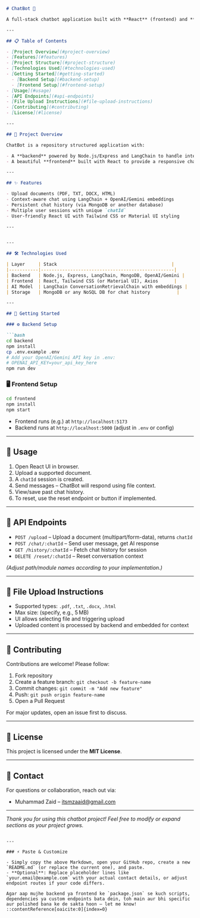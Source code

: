 
```markdown
# ChatBot 🚀

A full-stack chatbot application built with **React** (frontend) and **Node.js + LangChain** (backend), designed to answer user queries based on uploaded documents.

---

## 📋 Table of Contents

- [Project Overview](#project-overview)  
- [Features](#features)  
- [Project Structure](#project-structure)  
- [Technologies Used](#technologies-used)  
- [Getting Started](#getting-started)  
  - [Backend Setup](#backend-setup)  
  - [Frontend Setup](#frontend-setup)  
- [Usage](#usage)  
- [API Endpoints](#api-endpoints)  
- [File Upload Instructions](#file-upload-instructions)  
- [Contributing](#contributing)  
- [License](#license)  

---

## 🧠 Project Overview

ChatBot is a repository structured application with:

- A **backend** powered by Node.js/Express and LangChain to handle intelligence, context, storage, and AI integration.
- A beautiful **frontend** built with React to provide a responsive chat interface for users to upload files and chat with the bot.

---

## ✨ Features

- Upload documents (PDF, TXT, DOCX, HTML)  
- Context-aware chat using LangChain + OpenAI/Gemini embeddings  
- Persistent chat history (via MongoDB or another database)  
- Multiple user sessions with unique `chatId`  
- User-friendly React UI with Tailwind CSS or Material UI styling  

---


---

## 🛠 Technologies Used

| Layer     | Stack                                           |
|-----------|--------------------------------------------------|
| Backend   | Node.js, Express, LangChain, MongoDB, OpenAI/Gemini |
| Frontend  | React, Tailwind CSS (or Material UI), Axios      |
| AI Model  | LangChain ConversationRetrievalChain with embeddings |
| Storage   | MongoDB or any NoSQL DB for chat history          |

---

## 🔧 Getting Started

### ⚙️ Backend Setup

```bash
cd backend
npm install
cp .env.example .env
# Add your OpenAI/Gemini API key in .env:
# OPENAI_API_KEY=your_api_key_here
npm run dev
````

### 🖥 Frontend Setup

```bash
cd frontend
npm install
npm start
```

* Frontend runs (e.g.) at `http://localhost:5173`
* Backend runs at `http://localhost:5000` (adjust in `.env` or config)

---

## 🧪 Usage

1. Open React UI in browser.
2. Upload a supported document.
3. A `chatId` session is created.
4. Send messages – ChatBot will respond using file context.
5. View/save past chat history.
6. To reset, use the reset endpoint or button if implemented.

---

## 🔗 API Endpoints

* `POST /upload` – Upload a document (multipart/form-data), returns `chatId`
* `POST /chat/:chatId` – Send user message, get AI response
* `GET /history/:chatId` – Fetch chat history for session
* `DELETE /reset/:chatId` – Reset conversation context

*(Adjust path/module names according to your implementation.)*

---

## 📄 File Upload Instructions

* Supported types: `.pdf`, `.txt`, `.docx`, `.html`
* Max size: (specify, e.g., 5 MB)
* UI allows selecting file and triggering upload
* Uploaded content is processed by backend and embedded for context

---

## 🤝 Contributing

Contributions are welcome! Please follow:

1. Fork repository
2. Create a feature branch: `git checkout -b feature-name`
3. Commit changes: `git commit -m "Add new feature"`
4. Push: `git push origin feature-name`
5. Open a Pull Request

For major updates, open an issue first to discuss.

---

## 📜 License

This project is licensed under the **MIT License**.

---

## 📧 Contact

For questions or collaboration, reach out via:

* Muhammad Zaid – [itsmzaaid@gmail.com](mailto:itsmzaaid@gmail.com)


---

*Thank you for using this chatbot project! Feel free to modify or expand sections as your project grows.*

```

---

### ⚡ Paste & Customize

- Simply copy the above Markdown, open your GitHub repo, create a new `README.md` (or replace the current one), and paste.
- **Optional**: Replace placeholder lines like `your.email@example.com` with your actual contact details, or adjust endpoint routes if your code differs.

Agar aap mujhe backend ya frontend ke `package.json` se kuch scripts, dependencies ya custom endpoints bata dein, toh main aur bhi specific aur polished bana ke de sakta hoon — let me know!
::contentReference[oaicite:0]{index=0}
```

